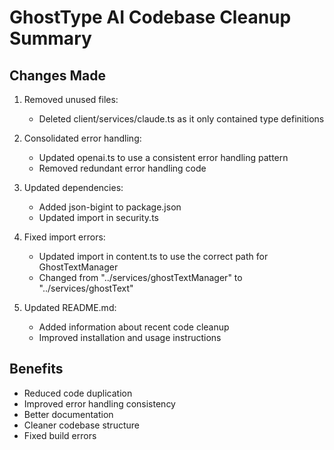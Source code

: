 # GhostType AI Codebase Cleanup Summary

## Changes Made

1. Removed unused files:

   - Deleted client/services/claude.ts as it only contained type definitions

2. Consolidated error handling:

   - Updated openai.ts to use a consistent error handling pattern
   - Removed redundant error handling code

3. Updated dependencies:

   - Added json-bigint to package.json
   - Updated import in security.ts

4. Fixed import errors:

   - Updated import in content.ts to use the correct path for GhostTextManager
   - Changed from "../services/ghostTextManager" to "../services/ghostText"

5. Updated README.md:
   - Added information about recent code cleanup
   - Improved installation and usage instructions

## Benefits

- Reduced code duplication
- Improved error handling consistency
- Better documentation
- Cleaner codebase structure
- Fixed build errors
